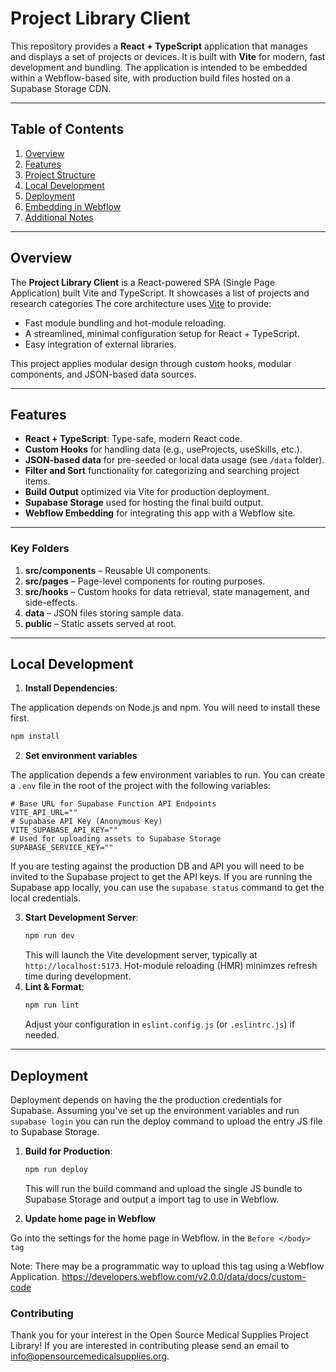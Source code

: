 # Project Library Client

This repository provides a **React + TypeScript** application that manages and displays a set of projects or devices. It is built with **Vite** for modern, fast development and bundling. The application is intended to be embedded within a Webflow-based site, with production build files hosted on a Supabase Storage CDN.

---

## Table of Contents

1. [Overview](#overview)
2. [Features](#features)
3. [Project Structure](#project-structure)
4. [Local Development](#local-development)
5. [Deployment](#deployment)
6. [Embedding in Webflow](#embedding-in-webflow)
7. [Additional Notes](#additional-notes)

---

## Overview

The **Project Library Client** is a React-powered SPA (Single Page Application) built Vite and TypeScript. It showcases a list of projects and research categories The core architecture uses [Vite](https://vitejs.dev/) to provide:

- Fast module bundling and hot-module reloading.
- A streamlined, minimal configuration setup for React + TypeScript.
- Easy integration of external libraries.

This project applies modular design through custom hooks, modular components, and JSON-based data sources.

---

## Features

- **React + TypeScript**: Type-safe, modern React code.
- **Custom Hooks** for handling data (e.g., useProjects, useSkills, etc.).
- **JSON-based data** for pre-seeded or local data usage (see `/data` folder).
- **Filter and Sort** functionality for categorizing and searching project items.
- **Build Output** optimized via Vite for production deployment.
- **Supabase Storage** used for hosting the final build output.
- **Webflow Embedding** for integrating this app with a Webflow site.

---

### Key Folders

1. **src/components** – Reusable UI components.
2. **src/pages** – Page-level components for routing purposes.
3. **src/hooks** – Custom hooks for data retrieval, state management, and side-effects.
4. **data** – JSON files storing sample data.
5. **public** – Static assets served at root.

---

## Local Development

1. **Install Dependencies**:

The application depends on Node.js and npm. You will need to install these first.

   ```bash
   npm install
   ```
2. **Set environment variables**

The application depends a few environment variables to run. You can create a `.env` file in the root of the project with the following variables:

```Shell
# Base URL for Supabase Function API Endpoints
VITE_API_URL=""
# Supabase API Key (Anonymous Key)
VITE_SUPABASE_API_KEY=""
# Used for uploading assets to Supabase Storage
SUPABASE_SERVICE_KEY=""
```

If you are testing against the production DB and API you will need to be invited to the Supabase project to get the API keys.
If you are running the Supabase app locally, you can use the `supabase status` command to get the local credentials.

3. **Start Development Server**:
   ```bash
   npm run dev
   ```
   This will launch the Vite development server, typically at `http://localhost:5173`. Hot-module reloading (HMR) minimzes refresh time during development.
4. **Lint & Format**:
   ```bash
   npm run lint
   ```
   Adjust your configuration in `eslint.config.js` (or `.eslintrc.js`) if needed.

---

## Deployment

Deployment depends on having the the production credentials for Supabase. Assuming you've set up the environment variables and run `supabase login` you can run the deploy command to upload the entry JS file to Supabase Storage.

1. **Build for Production**:
   ```bash
   npm run deploy
   ```
   This will run the build command and upload the single JS
   bundle to Supabase Storage and output a import tag to use in Webflow.

2. **Update home page in Webflow**

Go into the settings for the home page in Webflow. in the `Before </body> tag`

Note: There may be a programmatic way to upload this tag using a Webflow Application. https://developers.webflow.com/v2.0.0/data/docs/custom-code

### Contributing

Thank you for your interest in the Open Source Medical Supplies Project Library! If you are interested in contributing please send an email to info@opensourcemedicalsupplies.org.
